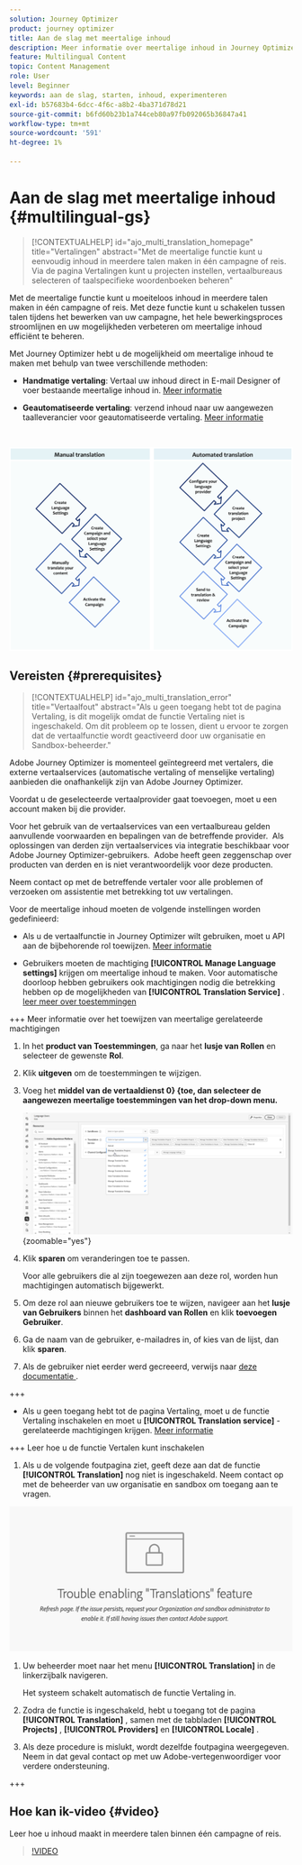 ```yaml
---
solution: Journey Optimizer
product: journey optimizer
title: Aan de slag met meertalige inhoud
description: Meer informatie over meertalige inhoud in Journey Optimizer
feature: Multilingual Content
topic: Content Management
role: User
level: Beginner
keywords: aan de slag, starten, inhoud, experimenteren
exl-id: b57683b4-6dcc-4f6c-a8b2-4ba371d78d21
source-git-commit: b6fd60b23b1a744ceb80a97fb092065b36847a41
workflow-type: tm+mt
source-wordcount: '591'
ht-degree: 1%

---
```


# Aan de slag met meertalige inhoud {#multilingual-gs}

>[!CONTEXTUALHELP]
>id="ajo_multi_translation_homepage"
>title="Vertalingen"
>abstract="Met de meertalige functie kunt u eenvoudig inhoud in meerdere talen maken in één campagne of reis. Via de pagina Vertalingen kunt u projecten instellen, vertaalbureaus selecteren of taalspecifieke woordenboeken beheren"

Met de meertalige functie kunt u moeiteloos inhoud in meerdere talen maken in één campagne of reis. Met deze functie kunt u schakelen tussen talen tijdens het bewerken van uw campagne, het hele bewerkingsproces stroomlijnen en uw mogelijkheden verbeteren om meertalige inhoud efficiënt te beheren.

Met Journey Optimizer hebt u de mogelijkheid om meertalige inhoud te maken met behulp van twee verschillende methoden:

* **Handmatige vertaling**: Vertaal uw inhoud direct in E-mail Designer of voer bestaande meertalige inhoud in. [Meer informatie](multilingual-manual.md)

* **Geautomatiseerde vertaling**: verzend inhoud naar uw aangewezen taalleverancier voor geautomatiseerde vertaling. [Meer informatie](multilingual-automated.md)

</br>

![](assets/translation_schema.png)

## Vereisten {#prerequisites}

>[!CONTEXTUALHELP]
>id="ajo_multi_translation_error"
>title="Vertaalfout"
>abstract="Als u geen toegang hebt tot de pagina Vertaling, is dit mogelijk omdat de functie Vertaling niet is ingeschakeld. Om dit probleem op te lossen, dient u ervoor te zorgen dat de vertaalfunctie wordt geactiveerd door uw organisatie en Sandbox-beheerder."

Adobe Journey Optimizer is momenteel geïntegreerd met vertalers, die externe vertaalservices (automatische vertaling of menselijke vertaling) aanbieden die onafhankelijk zijn van Adobe Journey Optimizer.

Voordat u de geselecteerde vertaalprovider gaat toevoegen, moet u een account maken bij die provider.

Voor het gebruik van de vertaalservices van een vertaalbureau gelden aanvullende voorwaarden en bepalingen van de betreffende provider.  Als oplossingen van derden zijn vertaalservices via integratie beschikbaar voor Adobe Journey Optimizer-gebruikers.  Adobe heeft geen zeggenschap over producten van derden en is niet verantwoordelijk voor deze producten.

Neem contact op met de betreffende vertaler voor alle problemen of verzoeken om assistentie met betrekking tot uw vertalingen.

Voor de meertalige inhoud moeten de volgende instellingen worden gedefinieerd:

* Als u de vertaalfunctie in Journey Optimizer wilt gebruiken, moet u API aan de bijbehorende rol toewijzen. [Meer informatie](https://experienceleague.adobe.com/nl/docs/experience-platform/landing/platform-apis/api-authentication#assign-api-to-a-role)

* Gebruikers moeten de machtiging **[!UICONTROL Manage Language settings]** krijgen om meertalige inhoud te maken. Voor automatische doorloop hebben gebruikers ook machtigingen nodig die betrekking hebben op de mogelijkheden van **[!UICONTROL Translation Service]** . [&#x200B; leer meer over toestemmingen &#x200B;](../administration/permissions.md)

+++ Meer informatie over het toewijzen van meertalige gerelateerde machtigingen

   1. In het **product van Toestemmingen**, ga naar het **lusje van Rollen** en selecteer de gewenste **Rol**.

   1. Klik **uitgeven** om de toestemmingen te wijzigen.

   1. Voeg het **middel van de vertaaldienst 0&rbrace; &lbrace;toe, dan selecteer de aangewezen meertalige toestemmingen van het drop-down menu.**

      ![](assets/multilingual-permission.png){zoomable="yes"}

   1. Klik **sparen** om veranderingen toe te passen.

      Voor alle gebruikers die al zijn toegewezen aan deze rol, worden hun machtigingen automatisch bijgewerkt.

   1. Om deze rol aan nieuwe gebruikers toe te wijzen, navigeer aan het **lusje van Gebruikers** binnen het **dashboard van Rollen** en klik **toevoegen Gebruiker**.

   1. Ga de naam van de gebruiker, e-mailadres in, of kies van de lijst, dan klik **sparen**.

   1. Als de gebruiker niet eerder werd gecreeerd, verwijs naar [&#x200B; deze documentatie &#x200B;](https://experienceleague.adobe.com/nl/docs/experience-platform/access-control/abac/permissions-ui/users).

+++

* Als u geen toegang hebt tot de pagina Vertaling, moet u de functie Vertaling inschakelen en moet u **[!UICONTROL Translation service]** -gerelateerde machtigingen krijgen. [Meer informatie](../administration/ootb-permissions.md)

+++ Leer hoe u de functie Vertalen kunt inschakelen

   1. Als u de volgende foutpagina ziet, geeft deze aan dat de functie **[!UICONTROL Translation]** nog niet is ingeschakeld. Neem contact op met de beheerder van uw organisatie en sandbox om toegang aan te vragen.

  ![](assets/multi-troubleshoot.png)

   1. Uw beheerder moet naar het menu **[!UICONTROL Translation]** in de linkerzijbalk navigeren.

      Het systeem schakelt automatisch de functie Vertaling in.

   1. Zodra de functie is ingeschakeld, hebt u toegang tot de pagina **[!UICONTROL Translation]** , samen met de tabbladen **[!UICONTROL Projects]** , **[!UICONTROL Providers]** en **[!UICONTROL Locale]** .

   1. Als deze procedure is mislukt, wordt dezelfde foutpagina weergegeven. Neem in dat geval contact op met uw Adobe-vertegenwoordiger voor verdere ondersteuning.

+++

## Hoe kan ik-video {#video}

Leer hoe u inhoud maakt in meerdere talen binnen één campagne of reis.

>[!VIDEO](https://video.tv.adobe.com/v/3452119?captions=dut)
